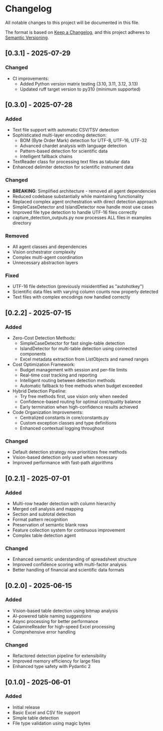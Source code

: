 # Changelog

All notable changes to this project will be documented in this file.

The format is based on [Keep a Changelog](https://keepachangelog.com/en/1.0.0/),
and this project adheres to [Semantic Versioning](https://semver.org/spec/v2.0.0.html).

## [0.3.1] - 2025-07-29

### Changed
- CI improvements:
  - Added Python version matrix testing (3.10, 3.11, 3.12, 3.13)
  - Updated ruff target version to py310 (minimum supported)

## [0.3.0] - 2025-07-28

### Added
- Text file support with automatic CSV/TSV detection
- Sophisticated multi-layer encoding detection:
  - BOM (Byte Order Mark) detection for UTF-8, UTF-16, UTF-32
  - Advanced chardet analysis with language detection
  - Pattern-based detection for scientific data
  - Intelligent fallback chains
- TextReader class for processing text files as tabular data
- Enhanced delimiter detection for scientific instrument data

### Changed
- **BREAKING**: Simplified architecture - removed all agent dependencies
- Reduced codebase substantially while maintaining functionality
- Replaced complex agent orchestration with direct detection approach
- SimpleCaseDetector and IslandDetector now handle most use cases
- Improved file type detection to handle UTF-16 files correctly
- capture_detection_outputs.py now processes ALL files in examples directory

### Removed
- All agent classes and dependencies
- Vision orchestrator complexity
- Complex multi-agent coordination
- Unnecessary abstraction layers

### Fixed
- UTF-16 file detection (previously misidentified as "autohotkey")
- Scientific data files with varying column counts now properly detected
- Text files with complex encodings now handled correctly

## [0.2.2] - 2025-07-15

### Added
- Zero-Cost Detection Methods:
  - SimpleCaseDetector for fast single-table detection
  - IslandDetector for multi-table detection using connected components
  - Excel metadata extraction from ListObjects and named ranges
- Cost Optimization Framework:
  - Budget management with session and per-file limits
  - Real-time cost tracking and reporting
  - Intelligent routing between detection methods
  - Automatic fallback to free methods when budget exceeded
- Hybrid Detection Pipeline:
  - Try free methods first, use vision only when needed
  - Confidence-based routing for optimal cost/quality balance
  - Early termination when high-confidence results achieved
- Code Organization Improvements:
  - Centralized constants in core/constants.py
  - Custom exception classes and type definitions
  - Enhanced contextual logging throughout

### Changed
- Default detection strategy now prioritizes free methods
- Vision-based detection only used when necessary
- Improved performance with fast-path algorithms

## [0.2.1] - 2025-07-01

### Added
- Multi-row header detection with column hierarchy
- Merged cell analysis and mapping
- Section and subtotal detection
- Format pattern recognition
- Preservation of semantic blank rows
- Feature collection system for continuous improvement
- Complex table detection agent

### Changed
- Enhanced semantic understanding of spreadsheet structure
- Improved confidence scoring with multi-factor analysis
- Better handling of financial and scientific data formats

## [0.2.0] - 2025-06-15

### Added
- Vision-based table detection using bitmap analysis
- AI-powered table naming suggestions
- Async processing for better performance
- CalamineReader for high-speed Excel processing
- Comprehensive error handling

### Changed
- Refactored detection pipeline for extensibility
- Improved memory efficiency for large files
- Enhanced type safety with Pydantic 2

## [0.1.0] - 2025-06-01

### Added
- Initial release
- Basic Excel and CSV file support
- Simple table detection
- File type validation using magic bytes
